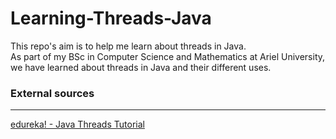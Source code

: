 # Learning-Threads-Java
This repo's aim is to help me learn about threads in Java.  
As part of my BSc in Computer Science and Mathematics at Ariel University,
we have learned about threads in Java and their different uses.


### External sources
*** 
[edureka! - Java Threads Tutorial](https://www.youtube.com/watch?v=TCd8QIS-2KI&t=1119s)

